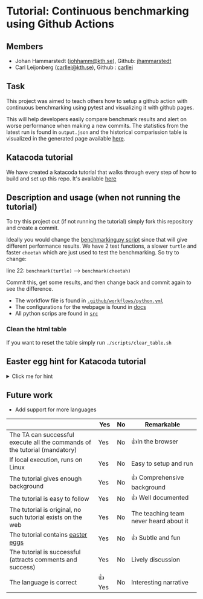 # Tutorial: Continuous benchmarking using Github Actions

## Members ##
* Johan Hammarstedt (johhamm@kth.se), Github: [jhammarstedt](https://github.com/jhammarstedt)
* Carl Leijonberg (carllei@kth.se), Github : [carllei](https://github.com/carllei)

## Task
This project was aimed to teach others how to setup a github action with continuous benchmarking using pytest and visualizing it with github pages. 

This will help developers easily compare benchmark results and alert on worse performance when making a new commits. The statistics from the latest run is found in `output.json` and the historical comparission table is visualized in the generated page available [here](https://jhammarstedt.github.io/Benchmarking-DevOps/). 

## Katacoda tutorial
We have created a katacoda tutorial that walks through every step of how to build and set up this repo.
It's available [here](https://www.katacoda.com/jhamm/scenarios/ghactiondemo)

## Description and usage (when not running the tutorial)
To try this project out (if not running the tutorial) simply fork this repository and create a commit. 

Ideally you would change the [benchmarking.py script](https://github.com/jhammarstedt/Benchmarking-DevOps/blob/master/src/benchmarking.py) since that will give different performance results. We have 2 test functions, a slower `turtle` and faster `cheetah` which are just used to test the benchmarking. So try to change:

line 22: `benchmark(turtle)` --> `benchmark(cheetah)`

Commit this, get some results, and then change back and commit again to see the difference. 

* The workflow file is found in [`.github/workflows/python.yml`](https://github.com/jhammarstedt/Benchmarking-DevOps/tree/master/.github/workflows)
* The configurations for the webpage is found in [docs](https://github.com/jhammarstedt/Benchmarking-DevOps/tree/master/docs)
* All python scrips are found in [`src`](https://github.com/jhammarstedt/Benchmarking-DevOps/tree/master/src)


### Clean the html table

If you want to reset the table simply run
```./scripts/clear_table.sh```

## Easter egg hint for Katacoda tutorial

<details> 
  <summary>Click me for hint</summary>
  Did you collect the 🥚 from scripts?
</details>


## Future work
* Add support for more languages

|                                             | Yes | No | Remarkable |
|-------------------------------------------- | ----|----|-------------|
|The TA can successful execute all the commands of the tutorial (mandatory) | Yes | No | 👍In the browser |
|If local execution, runs on Linux | Yes | No | Easy to setup and run  |
|The tutorial gives enough background | Yes | No |👍 Comprehensive background |
|The tutorial is easy to follow  | Yes | No |👍 Well documented |
|The tutorial is original, no such tutorial exists on the web | Yes | No | The teaching team never heard about it |
|The tutorial contains [easter eggs](https://github.com/OrkoHunter/python-easter-eggs) | Yes | No |👍 Subtle and fun |
|The tutorial is successful (attracts comments and success) | Yes | No | Lively discussion |
|The language is correct |👍 Yes | No | Interesting narrative  |


